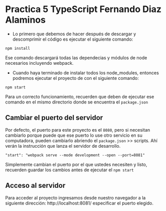 # Practica 5 TypeScript Fernando Diaz Alaminos

* Lo primero que debemos de hacer después de descargar y descomprimir el código es ejecutar el siguiente comando:

```
npm install
```
Ese comando descargará todas las dependecias y módulos de node necesarios incluyendo webpack.


* Cuando haya terminado de instalar todos los node_modules, entonces podremos ejecutar el proyecto de con el siguiente comando:

```
npm start
```
Para un correcto funcionamiento, recuerden que deben de ejecutar ese comando en el mismo directorio donde se encuentra el ```package.json```

## Cambiar el puerto del servidor
Por defecto, el puerto para este proyecto es el ```8080```, pero si necesitan cambiarlo porque puede que ese puerto lo use otro servicio en su computadora, pueden cambiarlo abriendo el ```package.json``` >> scripts. Ahí verán la instrucción que lanza el servidor de desarrollo.

```
"start": "webpack serve --mode development --open --port=8081"
```

Simplemente cambian el puerto por el que ustedes necesiten y listo, recuerden guardar los cambios antes de ejecutar el ```npm start```

## Acceso al servidor
Para acceder al proyecto ingresamos desde nuestro navegador a la siguiente dirección: http://localhost:8081/ especificar el puerto elegido.
